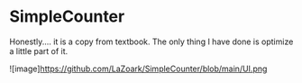 # SimpleCounter
Honestly.... it is a copy from textbook. The only thing I have done is optimize a little part of it.

![image]https://github.com/LaZoark/SimpleCounter/blob/main/UI.png
